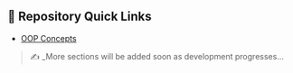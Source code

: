 ## 🔗 Repository Quick Links

- [OOP Concepts](https://github.com/Someshdiwan/JavaEvolution-Learning-Growing-Mastering/tree/master/Section11ObjectOrientedProgramming)


> ✍️ _More sections will be added soon as development progresses...
